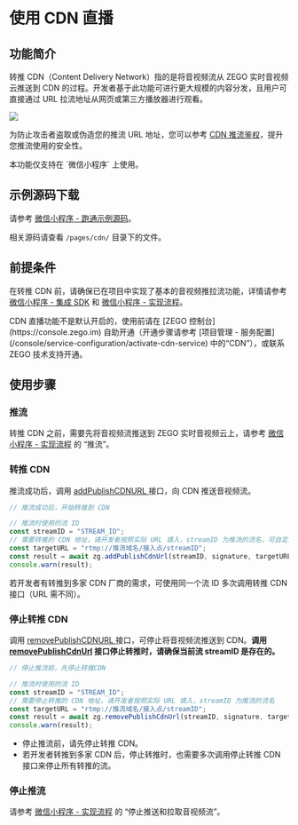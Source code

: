# 使用 CDN 直播



## 功能简介

转推 CDN（Content Delivery Network）指的是将音视频流从 ZEGO 实时音视频云推送到 CDN 的过程。开发者基于此功能可进行更大规模的内容分发，且用户可直接通过 URL 拉流地址从网页或第三方播放器进行观看。

<Frame width="512" height="auto" caption=""><img src="https://doc-media.zego.im/sdk-doc/Pics/Common/ZegoExpressEngine/relay_cdn.png" /></Frame>

为防止攻击者盗取或伪造您的推流 URL 地址，您可以参考 [CDN 推流鉴权](https://doc-zh.zego.im/article/15840)，提升您推流使用的安全性。

<Warning title="注意">
本功能仅支持在 `微信小程序` 上使用。
</Warning>




## 示例源码下载

请参考 [微信小程序 - 跑通示例源码](https://doc-zh.zego.im/article/18274)。

相关源码请查看 `/pages/cdn/` 目录下的文件。

## 前提条件

在转推 CDN 前，请确保已在项目中实现了基本的音视频推拉流功能，详情请参考 [微信小程序 - 集成 SDK](https://doc-zh.zego.im/article/18273) 和 [微信小程序 - 实现流程](https://doc-zh.zego.im/article/18272)。

<Warning title="注意">
CDN 直播功能不是默认开启的，使用前请在 [ZEGO 控制台](https://console.zego.im) 自助开通（开通步骤请参考 [项目管理 - 服务配置](/console/service-configuration/activate-cdn-service) 中的“CDN”），或联系 ZEGO 技术支持开通。
</Warning>



## 使用步骤

### 推流

转推 CDN 之前，需要先将音视频流推送到 ZEGO 实时音视频云上，请参考 [微信小程序 - 实现流程](https://doc-zh.zego.im/article/18272#publishingStream) 的 “推流”。

### 转推 CDN

推流成功后，调用 [addPublishCDNURL ](https://doc-zh.zego.im/article/api?doc=Express_Audio_SDK_API~javascript_wxxcx~class~ZegoExpressEngine#add-publish-cdn-url) 接口，向 CDN 推送音视频流。


```javascript
// 推流成功后，开始转推到 CDN

// 推流时使用的流 ID
const streamID = "STREAM_ID";
// 需要转推的 CDN 地址，请开发者按照实际 URL 填入，streamID 为推流的流名，可自定义
const targetURL = "rtmp://推流域名/接入点/streamID";
const result = await zg.addPublishCdnUrl(streamID, signature, targetURL);
console.warn(result);
```

<Warning title="注意">


若开发者有转推到多家 CDN 厂商的需求，可使用同一个流 ID 多次调用转推 CDN 接口（URL 需不同）。

</Warning>




### 停止转推 CDN

调用 [removePublishCDNURL ](https://doc-zh.zego.im/article/api?doc=Express_Audio_SDK_API~javascript_wxxcx~class~ZegoExpressEngine#remove-publish-cdn-url) 接口，可停止将音视频流推送到 CDN。**调用 [removePublishCdnUrl](https://doc-zh.zego.im/article/api?doc=Express_Audio_SDK_API~javascript_wxxcx~class~ZegoExpressEngine#remove-publish-cdn-url) 接口停止转推时，请确保当前流 streamID 是存在的。**

```javascript
// 停止推流前，先停止转推CDN

// 推流时使用的流 ID
const streamID = "STREAM_ID";
// 需要停止转推的 CDN 地址，请开发者按照实际 URL 填入，streamID 为推流的流名
const targetURL = "rtmp://推流域名/接入点/streamID";
const result = await zg.removePublishCdnUrl(streamID, signature, targetURL);
console.warn(result);
```

<Warning title="注意">


- 停止推流前，请先停止转推 CDN。
- 若开发者转推到多家 CDN 后，停止转推时，也需要多次调用停止转推 CDN 接口来停止所有转推的流。

</Warning>



### 停止推流

请参考 [微信小程序 - 实现流程](https://doc-zh.zego.im/article/18272#停止推送和拉取音视频流) 的 “停止推送和拉取音视频流”。

<Content />

